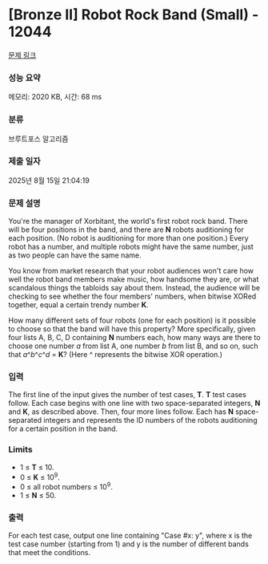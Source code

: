 # [Bronze II] Robot Rock Band (Small) - 12044 

[문제 링크](https://www.acmicpc.net/problem/12044) 

### 성능 요약

메모리: 2020 KB, 시간: 68 ms

### 분류

브루트포스 알고리즘

### 제출 일자

2025년 8월 15일 21:04:19

### 문제 설명

<p>You're the manager of Xorbitant, the world's first robot rock band. There will be four positions in the band, and there are <strong>N</strong> robots auditioning for each position. (No robot is auditioning for more than one position.) Every robot has a number, and multiple robots might have the same number, just as two people can have the same name.</p>

<p>You know from market research that your robot audiences won't care how well the robot band members make music, how handsome they are, or what scandalous things the tabloids say about them. Instead, the audience will be checking to see whether the four members' numbers, when bitwise XORed together, equal a certain trendy number <strong>K</strong>.</p>

<p>How many different sets of four robots (one for each position) is it possible to choose so that the band will have this property? More specifically, given four lists A, B, C, D containing <strong>N</strong> numbers each, how many ways are there to choose one number <em>a</em> from list A, one number <em>b</em> from list B, and so on, such that <em>a</em>^<em>b</em>^<em>c</em>^<em>d</em> = <strong>K</strong>? (Here ^ represents the bitwise XOR operation.)</p>

### 입력 

 <p>The first line of the input gives the number of test cases, <strong>T</strong>. <strong>T</strong> test cases follow. Each case begins with one line with two space-separated integers, <strong>N</strong> and <strong>K</strong>, as described above. Then, four more lines follow. Each has <strong>N</strong> space-separated integers and represents the ID numbers of the robots auditioning for a certain position in the band.</p>

<h3>Limits</h3>

<ul>
	<li>1 ≤ <strong>T</strong> ≤ 10.</li>
	<li>0 ≤ <strong>K</strong> ≤ 10<sup>9</sup>.</li>
	<li>0 ≤ all robot numbers ≤ 10<sup>9</sup>.</li>
	<li>1 ≤ <strong>N</strong> ≤ 50.</li>
</ul>

### 출력 

 <p>For each test case, output one line containing "Case #x: y", where x is the test case number (starting from 1) and y is the number of different bands that meet the conditions.</p>

